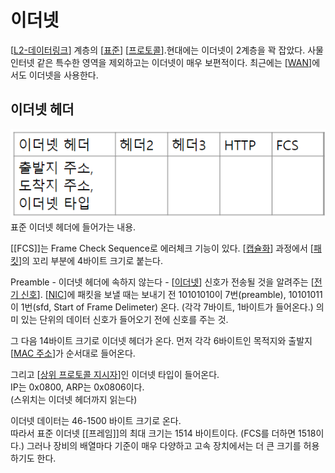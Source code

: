 # 이더넷

[[L2-데이터링크]] 계층의 [[표준]] [[프로토콜]].현대에는 이더넷이 2계층을 꽉 잡았다. 사물인터넷 같은 특수한 영역을 제외하고는 이더넷이 매우 보편적이다. 최근에는 [[WAN]]에서도 이더넷을 사용한다.  

## 이더넷 헤더  

![이더넷 헤더](attachments/2022-09-16-16-39-06.png)
표준 이더넷 헤더에 들어가는 내용.

[[FCS]]는 Frame Check Sequence로 에러체크 기능이 있다. [[캡슐화]] 과정에서 [[패킷]]의 꼬리 부분에 4바이트 크기로 붙는다.  

Preamble - 이더넷 헤더에 속하지 않는다 - [[이더넷]] 신호가 전송될 것을 알려주는 [[전기 신호]]. 
[[NIC]]에 패킷을 보낼 때는 보내기 전 10101010이 7번(preamble), 10101011이 1번(sfd, Start of Frame Delimeter) 온다. (각각 7바이트, 1바이트가 들어온다.) 의미 있는 단위의 데이터 신호가 들어오기 전에 신호를 주는 것.  

그 다음 14바이트 크기로 이더넷 헤더가 온다. 먼저 각각 6바이트인 목적지와 출발지 [[MAC 주소]]가 순서대로 들어온다.  

그리고 [[상위 프로토콜 지시자]]인 이더넷 타입이 들어온다.  
IP는 0x0800, ARP는 0x0806이다.  
(스위치는 이더넷 헤더까지 읽는다) 

이더넷 데이터는 46-1500 바이트 크기로 온다.  
따라서 표준 이더넷 [[프레임]]의 최대 크기는 1514 바이트이다. (FCS를 더하면 1518이다.) 
그러나 장비의 배열마다 기준이 매우 다양하고 고속 장치에서는 더 큰 크기를 허용하기도 한다.  

[//begin]: # "Autogenerated link references for markdown compatibility"
[L2-데이터링크]: L2-데이터링크.md "L2-데이터링크"
[표준]: 표준.md "표준"
[프로토콜]: 프로토콜.md "프로토콜"
[WAN]: WAN.md "WAN"
[캡슐화]: 캡슐화.md "캡슐화"
[패킷]: 패킷.md "패킷"
[이더넷]: 이더넷.md "이더넷"
[전기 신호]: <전기 신호.md> "전기 신호"
[NIC]: NIC.md "NIC (랜카드)"
[MAC 주소]: <MAC 주소.md> "MAC 주소"
[상위 프로토콜 지시자]: <상위 프로토콜 지시자.md> "상위 프로토콜 지시자"
[//end]: # "Autogenerated link references"